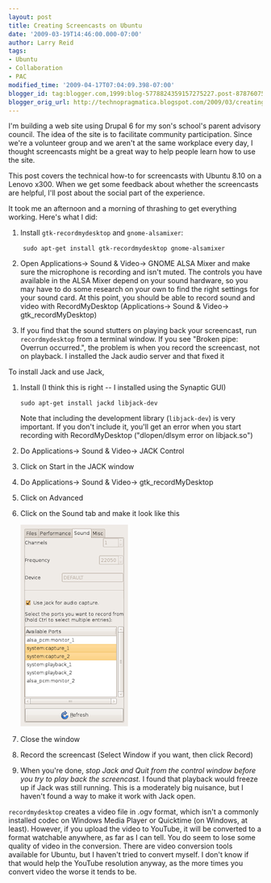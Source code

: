 ```yaml
---
layout: post
title: Creating Screencasts on Ubuntu
date: '2009-03-19T14:46:00.000-07:00'
author: Larry Reid
tags:
- Ubuntu
- Collaboration
- PAC
modified_time: '2009-04-17T07:04:09.398-07:00'
blogger_id: tag:blogger.com,1999:blog-5778824359157275227.post-8787607570862051506
blogger_orig_url: http://technopragmatica.blogspot.com/2009/03/creating-screencasts-on-ubuntu.html
---
```


I'm building a web site using Drupal 6 for my son's school's parent advisory council. The idea of the site is to facilitate community participation. Since we're a volunteer group and we aren't at the same workplace every day, I thought screencasts might be a great way to help people learn how to use the site.

This post covers the technical how-to for screencasts with Ubuntu 8.10 on a Lenovo x300. When we get some feedback about whether the screencasts are helpful, I'll post about the social part of the experience.

It took me an afternoon and a morning of thrashing to get everything working. Here's what I did:

1. Install `gtk-recordmydesktop` and `gnome-alsamixer`:
```
    sudo apt-get install gtk-recordmydesktop gnome-alsamixer
```

2. Open Applications-> Sound & Video-> GNOME ALSA Mixer and make sure the microphone is recording and isn't muted. The controls you have available in the ALSA Mixer depend on your sound hardware, so you may have to do some research on your own to find the right settings for your sound card. At this point, you should be able to record sound and video with RecordMyDesktop (Applications-> Sound & Video-> gtk_recordMyDesktop)

3. If you find that the sound stutters on playing back your screencast, run `recordmydesktop` from a terminal window. If you see "Broken pipe: Overrun occurred.", the problem is when you record the screencast, not on playback. I installed the Jack audio server and that fixed it

To install Jack and use Jack,

1. Install (I think this is right -- I installed using the Synaptic GUI)

    ```
    sudo apt-get install jackd libjack-dev
    ```

    Note that including the development library (`libjack-dev`) is very important. If you don't include it, you'll get an error when you start recording with RecordMyDesktop ("dlopen/dlsym error on libjack.so")

2. Do Applications-> Sound &amp; Video-> JACK Control

3. Click on Start in the JACK window

4. Do Applications-> Sound & Video-> gtk_recordMyDesktop

5. Click on Advanced

6. Click on the Sound tab and make it look like this

    ![RecordMyDesktop](/assets/images/record-my-desktop-advanced.png)

7. Close the window

8. Record the screencast (Select Window if you want, then click Record)

9. When you're done, *stop Jack and Quit from the control window before you try to play back the screencast.* I found that playback would freeze up if Jack was still running. This is a moderately big nuisance, but I haven't found a way to make it work with Jack open.

`recordmydesktop` creates a video file in .ogv format, which isn't a commonly installed codec on Windows Media Player or Quicktime (on Windows, at least). However, if you upload the video to YouTube, it will be converted to a format watchable anywhere, as far as I can tell. You do seem to lose some quality of video in the conversion. There are video conversion tools available for Ubuntu, but I haven't tried to convert myself. I don't know if that would help the YouTube resolution anyway, as the more times you convert video the worse it tends to be.
